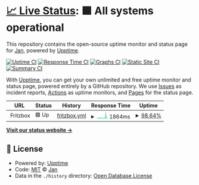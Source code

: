 # [📈 Live Status](https://NonsenseInc.github.io/personal-upptime): <!--live status--> **🟩 All systems operational**

This repository contains the open-source uptime monitor and status page for [Jan](https://NonsenseInc.github.io/personal-upptime), powered by [Upptime](https://github.com/upptime/upptime).

[![Uptime CI](https://github.com/NonsenseInc/personal-upptime/workflows/Uptime%20CI/badge.svg)](https://github.com/NonsenseInc/personal-upptime/actions?query=workflow%3A%22Uptime+CI%22)
[![Response Time CI](https://github.com/NonsenseInc/personal-upptime/workflows/Response%20Time%20CI/badge.svg)](https://github.com/NonsenseInc/personal-upptime/actions?query=workflow%3A%22Response+Time+CI%22)
[![Graphs CI](https://github.com/NonsenseInc/personal-upptime/workflows/Graphs%20CI/badge.svg)](https://github.com/NonsenseInc/personal-upptime/actions?query=workflow%3A%22Graphs+CI%22)
[![Static Site CI](https://github.com/NonsenseInc/personal-upptime/workflows/Static%20Site%20CI/badge.svg)](https://github.com/NonsenseInc/personal-upptime/actions?query=workflow%3A%22Static+Site+CI%22)
[![Summary CI](https://github.com/NonsenseInc/personal-upptime/workflows/Summary%20CI/badge.svg)](https://github.com/NonsenseInc/personal-upptime/actions?query=workflow%3A%22Summary+CI%22)

With [Upptime](https://upptime.js.org), you can get your own unlimited and free uptime monitor and status page, powered entirely by a GitHub repository. We use [Issues](https://github.com/NonsenseInc/personal-upptime/issues) as incident reports, [Actions](https://github.com/NonsenseInc/personal-upptime/actions) as uptime monitors, and [Pages](https://NonsenseInc.github.io/personal-upptime) for the status page.

<!--start: status pages-->
<!-- This summary is generated by Upptime (https://github.com/upptime/upptime) -->
<!-- Do not edit this manually, your changes will be overwritten -->
<!-- prettier-ignore -->
| URL | Status | History | Response Time | Uptime |
| --- | ------ | ------- | ------------- | ------ |
| <img alt="" src="https://favicons.githubusercontent.com/null" height="13"> Fritzbox | 🟩 Up | [fritzbox.yml](https://github.com/NonsenseInc/personal-upptime/commits/HEAD/history/fritzbox.yml) | <details><summary><img alt="Response time graph" src="./graphs/fritzbox/response-time-week.png" height="20"> 1864ms</summary><br><a href="https://NonsenseInc.github.io/personal-upptime/history/fritzbox"><img alt="Response time 1864" src="https://img.shields.io/endpoint?url=https%3A%2F%2Fraw.githubusercontent.com%2FNonsenseInc%2Fpersonal-upptime%2FHEAD%2Fapi%2Ffritzbox%2Fresponse-time.json"></a><br><a href="https://NonsenseInc.github.io/personal-upptime/history/fritzbox"><img alt="24-hour response time 1070" src="https://img.shields.io/endpoint?url=https%3A%2F%2Fraw.githubusercontent.com%2FNonsenseInc%2Fpersonal-upptime%2FHEAD%2Fapi%2Ffritzbox%2Fresponse-time-day.json"></a><br><a href="https://NonsenseInc.github.io/personal-upptime/history/fritzbox"><img alt="7-day response time 1864" src="https://img.shields.io/endpoint?url=https%3A%2F%2Fraw.githubusercontent.com%2FNonsenseInc%2Fpersonal-upptime%2FHEAD%2Fapi%2Ffritzbox%2Fresponse-time-week.json"></a><br><a href="https://NonsenseInc.github.io/personal-upptime/history/fritzbox"><img alt="30-day response time 1864" src="https://img.shields.io/endpoint?url=https%3A%2F%2Fraw.githubusercontent.com%2FNonsenseInc%2Fpersonal-upptime%2FHEAD%2Fapi%2Ffritzbox%2Fresponse-time-month.json"></a><br><a href="https://NonsenseInc.github.io/personal-upptime/history/fritzbox"><img alt="1-year response time 1864" src="https://img.shields.io/endpoint?url=https%3A%2F%2Fraw.githubusercontent.com%2FNonsenseInc%2Fpersonal-upptime%2FHEAD%2Fapi%2Ffritzbox%2Fresponse-time-year.json"></a></details> | <details><summary><a href="https://NonsenseInc.github.io/personal-upptime/history/fritzbox">98.64%</a></summary><a href="https://NonsenseInc.github.io/personal-upptime/history/fritzbox"><img alt="All-time uptime 98.64%" src="https://img.shields.io/endpoint?url=https%3A%2F%2Fraw.githubusercontent.com%2FNonsenseInc%2Fpersonal-upptime%2FHEAD%2Fapi%2Ffritzbox%2Fuptime.json"></a><br><a href="https://NonsenseInc.github.io/personal-upptime/history/fritzbox"><img alt="24-hour uptime 100.00%" src="https://img.shields.io/endpoint?url=https%3A%2F%2Fraw.githubusercontent.com%2FNonsenseInc%2Fpersonal-upptime%2FHEAD%2Fapi%2Ffritzbox%2Fuptime-day.json"></a><br><a href="https://NonsenseInc.github.io/personal-upptime/history/fritzbox"><img alt="7-day uptime 98.64%" src="https://img.shields.io/endpoint?url=https%3A%2F%2Fraw.githubusercontent.com%2FNonsenseInc%2Fpersonal-upptime%2FHEAD%2Fapi%2Ffritzbox%2Fuptime-week.json"></a><br><a href="https://NonsenseInc.github.io/personal-upptime/history/fritzbox"><img alt="30-day uptime 98.64%" src="https://img.shields.io/endpoint?url=https%3A%2F%2Fraw.githubusercontent.com%2FNonsenseInc%2Fpersonal-upptime%2FHEAD%2Fapi%2Ffritzbox%2Fuptime-month.json"></a><br><a href="https://NonsenseInc.github.io/personal-upptime/history/fritzbox"><img alt="1-year uptime 98.64%" src="https://img.shields.io/endpoint?url=https%3A%2F%2Fraw.githubusercontent.com%2FNonsenseInc%2Fpersonal-upptime%2FHEAD%2Fapi%2Ffritzbox%2Fuptime-year.json"></a></details>

<!--end: status pages-->

[**Visit our status website →**](https://NonsenseInc.github.io/personal-upptime)

## 📄 License

- Powered by: [Upptime](https://github.com/upptime/upptime)
- Code: [MIT](./LICENSE) © [Jan](https://NonsenseInc.github.io/personal-upptime)
- Data in the `./history` directory: [Open Database License](https://opendatacommons.org/licenses/odbl/1-0/)
